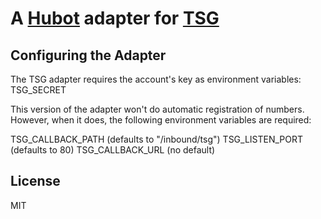 # A [Hubot](https://github.com/github/hubot) adapter for [TSG](https://www.tsgglobal.com)

## Configuring the Adapter

The TSG adapter requires the account's key as environment variables:
    TSG_SECRET

This version of the adapter won't do automatic registration of numbers. However, when it does, the 
following environment variables are required: 

TSG_CALLBACK_PATH (defaults to "/inbound/tsg")
TSG_LISTEN_PORT (defaults to 80)
TSG_CALLBACK_URL (no default) 

## License

MIT
